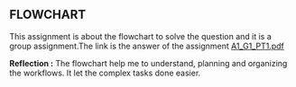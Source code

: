 ## **FLOWCHART**
This assignment is about the flowchart to solve the question and it is a group assignment.The link is the answer of the assignment
[A1_G1_PT1.pdf](https://github.com/user-attachments/files/18479955/A1_G1_PT1.pdf)

**Reflection :**
The flowchart help me to understand, planning and organizing the workflows. It let the complex tasks done easier.
